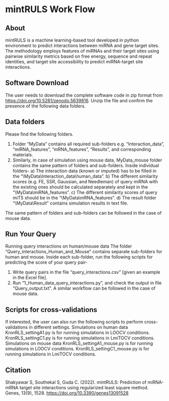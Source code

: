 # mintRULS Work Flow
## About
mintRULS is a machine learning-based tool developed in python environment to predict interactions between miRNA and gene target sites. The methodology employs features of miRNAs and their target sites using pairwise similarity metrics based on free energy, sequence and repeat identities, and target site accessibility to predict miRNA-target site interactions.
## Software Download
The user needs to download the complete software code in zip format from https://doi.org/10.5281/zenodo.5639816. Unzip the file and confirm the presence of the following data folders.	

## Data folders
Please find the following folders.
1)	Folder “MyData” contains all required sub-folders e.g. “Interaction_data”, “miRNA_features”, “mRNA_features”, “Results”, and corresponding materials.
2)	Similarly, in case of simulation using mouse data, MyData_mouse folder contains the same pattern of folders and sub-folders.
Inside individual folders-
a)	The interaction data (known or imputed) has to be filled in the “\MyData\Interaction_data\human_data”.
b)	The different similarity scores (e.g. FE, SSR, Gaussian, and Needleman) of query miRNA with the existing ones should be calculated separately and kept in the “\MyData\miRNA_features”. 
c)	The different similarity scores of query miTS should be in the “\MyData\mRNA_features”.
d)	The result folder “\MyData\Result” contains simulation results in text file.

The same pattern of folders and sub-folders can be followed in the case of mouse data. 

## Run Your Query
Running query interactions on human/mouse data
The folder “Query_interactions_Human_and_Mouse” contains separate sub-folders for human and mouse. Inside each sub-folder, run the following scripts for predicting the score of your query pair- 
1)	Write query pairs in the file “query_interactions.csv” [given an example in the Excel file].
2)	Run “1_Human_data_query_interactions.py”, and check the output in file “Query_output.txt”. 
A similar workflow can be followed in the case of mouse data. 

## Scripts for cross-validations
If interested, the user can also run the following scripts to perform cross-validations in different settings. 
Simulations on human data
KronRLS_settingA1.py is for running simulations in LOOCV conditions.
KronRLS_settingC1.py is for running simulations in LmiTOCV conditions.
Simulations on mouse data
KronRLS_settingA1_mouse.py is for running simulations in LOOCV conditions.
KronRLS_settingC1_mouse.py is for running simulations in LmiTOCV conditions.
## Citation
Shakyawar S, Southekal S, Guda C. (2022). mintRULS: Prediction of miRNA-mRNA target site interactions using regularized least square method. Genes, 13(9), 1528. https://doi.org/10.3390/genes13091528
